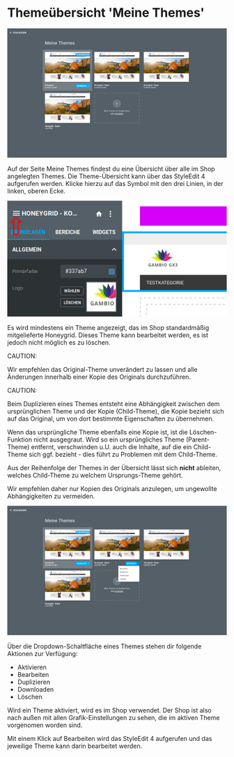 # Themeübersicht 'Meine Themes' 

![](Bilder/styleedit4/se4_0076_MeineThemesUebersicht.png "Themeübersicht Meine Themes")

Auf der Seite Meine Themes findest du eine Übersicht über alle im Shop angelegten Themes. Die Theme-Übersicht kann über das StyleEdit 4 aufgerufen werden. Klicke hierzu auf das Symbol mit den drei Linien, in der linken, oberen Ecke.

![](Bilder/styleedit4/se4_0005_meineThemes.png "Aufruf der Theme-Übersicht aus dem StyleEdit 4")

Es wird mindestens ein Theme angezeigt, das im Shop standardmäßig mitgelieferte Honeygrid. Dieses Theme kann bearbeitet werden, es ist jedoch nicht möglich es zu löschen.

CAUTION:

Wir empfehlen das Original-Theme unverändert zu lassen und alle Änderungen innerhalb einer Kopie des Originals durchzuführen.

CAUTION:

Beim Duplizieren eines Themes entsteht eine Abhängigkeit zwischen dem ursprünglichen Theme und der Kopie \(Child-Theme\), die Kopie bezieht sich auf das Original, um von dort bestimmte Eigenschaften zu übernehmen.

Wenn das ursprüngliche Theme ebenfalls eine Kopie ist, ist die Löschen-Funktion nicht ausgegraut. Wird so ein ursprüngliches Theme \(Parent-Theme\) entfernt, verschwinden u.U. auch die Inhalte, auf die ein Child-Theme sich ggf. bezieht - dies führt zu Problemen mit dem Child-Theme.

Aus der Reihenfolge der Themes in der Übersicht lässt sich **nicht** ableiten, welches Child-Theme zu welchem Ursprungs-Theme gehört.

Wir empfehlen daher nur Kopien des Originals anzulegen, um ungewollte Abhängigkeiten zu vermeiden.

![](Bilder/styleedit4/se4_0077_MeineThemesUebersichtDropdown.png "Dropdown-Schaltfläche in der Theme-Übersicht")

Über die Dropdown-Schaltfläche eines Themes stehen dir folgende Aktionen zur Verfügung:

-   Aktivieren
-   Bearbeiten
-   Duplizieren
-   Downloaden
-   Löschen

Wird ein Theme aktiviert, wird es im Shop verwendet. Der Shop ist also nach außen mit allen Grafik-Einstellungen zu sehen, die im aktiven Theme vorgenomen worden sind.

Mit einem Klick auf Bearbeiten wird das StyleEdit 4 aufgerufen und das jeweilige Theme kann darin bearbeitet werden.



